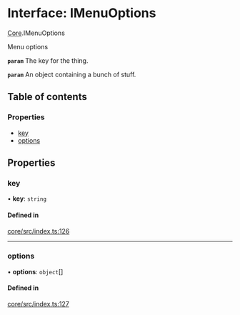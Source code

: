 # Interface: IMenuOptions

[Core](../modules/Core.md).IMenuOptions

Menu options

**`param`** The key for the thing.

**`param`** An object containing a bunch of stuff.

## Table of contents

### Properties

- [key](Core.IMenuOptions.md#key)
- [options](Core.IMenuOptions.md#options)

## Properties

### key

• **key**: `string`

#### Defined in

[core/src/index.ts:126](https://github.com/iniquitybbs/iniquity/blob/9e5241d/packages/core/src/index.ts#L126)

___

### options

• **options**: `object`[]

#### Defined in

[core/src/index.ts:127](https://github.com/iniquitybbs/iniquity/blob/9e5241d/packages/core/src/index.ts#L127)
